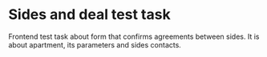 # Sides and deal test task
Frontend test task about form that confirms agreements between sides. It is about apartment, its parameters and sides contacts.
